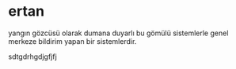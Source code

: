 # ertan
yangın  gözcüsü olarak  dumana  duyarlı  bu  gömülü sistemlerle  genel  merkeze  bildirim  yapan  bir  sistemlerdir.

sdtgdrhgdjgfjfj
